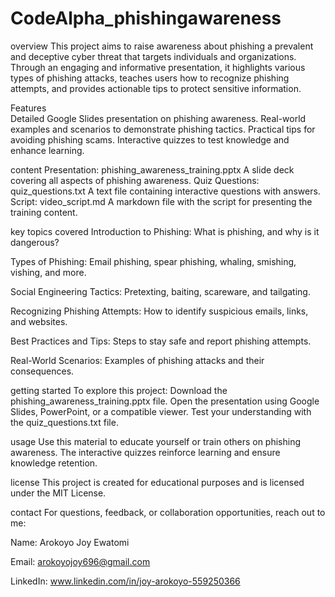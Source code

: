 # CodeAlpha_phishingawareness
overview
This project aims to raise awareness about phishing a prevalent and deceptive cyber threat that targets individuals and organizations.
Through an engaging and informative presentation, it highlights various types of phishing attacks, teaches users how to recognize phishing attempts, 
and provides actionable tips to protect sensitive information.

Features  
Detailed Google Slides presentation on phishing awareness.
Real-world examples and scenarios to demonstrate phishing tactics.
Practical tips for avoiding phishing scams.
Interactive quizzes to test knowledge and enhance learning.

content 
Presentation: phishing_awareness_training.pptx
A slide deck covering all aspects of phishing awareness.
Quiz Questions: quiz_questions.txt
A text file containing interactive questions with answers.
Script: video_script.md
A markdown file with the script for presenting the training content.

key topics covered 
Introduction to Phishing:
What is phishing, and why is it dangerous?

Types of Phishing:
Email phishing, spear phishing, whaling, smishing, vishing, and more.

Social Engineering Tactics:
Pretexting, baiting, scareware, and tailgating.

Recognizing Phishing Attempts:
How to identify suspicious emails, links, and websites.

Best Practices and Tips:
Steps to stay safe and report phishing attempts.

Real-World Scenarios:
Examples of phishing attacks and their consequences.

getting started 
To explore this project:
Download the phishing_awareness_training.pptx file.
Open the presentation using Google Slides, PowerPoint, or a compatible viewer.
Test your understanding with the quiz_questions.txt file.

usage 
Use this material to educate yourself or train others on phishing awareness.
The interactive quizzes reinforce learning and ensure knowledge retention.

license 
This project is created for educational purposes and is licensed under the MIT License.

contact 
For questions, feedback, or collaboration opportunities, reach out to me:

Name: Arokoyo Joy Ewatomi 

Email: arokoyojoy696@gmail.com

LinkedIn: www.linkedin.com/in/joy-arokoyo-559250366


